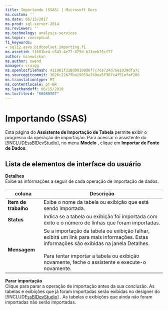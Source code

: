 ```yaml
---
title: Importando (SSAS) | Microsoft Docs
ms.custom: ''
ms.date: 06/13/2017
ms.prod: sql-server-2014
ms.reviewer: ''
ms.technology: analysis-services
ms.topic: conceptual
f1_keywords:
- sql12.asvs.bidtoolset.importing.f1
ms.assetid: f1681be4-c543-4e77-875d-b13eeb75cf77
author: minewiskan
ms.author: owend
manager: craigg
ms.openlocfilehash: 411901f318d08109d6f7c7ce724d76e1039dfa7c
ms.sourcegitcommit: 3026c22b7fba19059a769ea5f367c4f51efaf286
ms.translationtype: MT
ms.contentlocale: pt-BR
ms.lasthandoff: 06/15/2019
ms.locfileid: "66080507"
---
```

# <a name="importing-ssas"></a>Importando (SSAS)
  Esta página do **Assistente de Importação de Tabela** permite exibir o progresso da operação de importação. Para acessar o assistente do [!INCLUDE[ssBIDevStudio](../includes/ssbidevstudio-md.md)], no menu **Modelo** , clique em **Importar de Fonte de Dados**.  
  
## <a name="uielement-list"></a>Lista de elementos de interface do usuário  
 **Detalhes**  
 Exibe as informações a seguir de cada operação de importação de dados.  
  
|coluna|Descrição|  
|------------|-----------------|  
|**Item de trabalho**|Exibe o nome da tabela ou exibição que está sendo importada.|  
|**Status**|Indica se a tabela ou exibição foi importada com êxito e o número de linhas que foram importadas.|  
|**Mensagem**|Se a importação da tabela ou exibição falhar, exibirá um link para mais informações. Estas informações são exibidas na janela Detalhes.<br /><br /> Para tentar importar a tabela ou exibição novamente, feche o assistente e execute-o novamente.|  
  
 **Parar importação**  
 Clique para parar a operação de importação antes da sua conclusão. As tabelas e exibições que já foram importadas serão exibidas no designer do [!INCLUDE[ssBIDevStudio](../includes/ssbidevstudio-md.md)] . As tabelas e exibições que ainda não foram importadas não serão importadas.  
  
  
